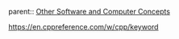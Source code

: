 parent:: [Other Software and Computer Concepts](Other%20Software%20and%20Computer%20Concepts.md)

https://en.cppreference.com/w/cpp/keyword